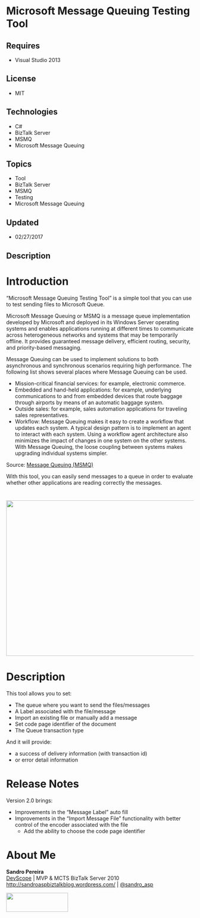 # Microsoft Message Queuing Testing Tool
## Requires
- Visual Studio 2013
## License
- MIT
## Technologies
- C#
- BizTalk Server
- MSMQ
- Microsoft Message Queuing
## Topics
- Tool
- BizTalk Server
- MSMQ
- Testing
- Microsoft Message Queuing
## Updated
- 02/27/2017
## Description

<h1>Introduction</h1>
<p>&ldquo;Microsoft Message Queuing Testing Tool&rdquo; is a simple tool that you can use to test sending files to Microsoft Queue.</p>
<p>Microsoft Message Queuing or MSMQ is a message queue implementation developed by Microsoft and deployed in its Windows Server operating systems and enables applications running at different times to communicate across heterogeneous networks and systems that
 may be temporarily offline. It provides guaranteed message delivery, efficient routing, security, and priority-based messaging.</p>
<p>Message Queuing&nbsp;can be used to implement solutions to both asynchronous and synchronous scenarios requiring high performance. The following list shows several places where Message Queuing can be used.</p>
<ul>
<li>Mission-critical financial services: for example, electronic commerce. </li><li>Embedded and hand-held applications: for example, underlying communications to and from embedded devices that route baggage through airports by means of an automatic baggage system.
</li><li>Outside sales: for example, sales automation applications for traveling sales representatives.
</li><li>Workflow: Message Queuing makes it easy to create a workflow that updates each system. A typical design pattern is to implement an agent to interact with each system. Using a workflow agent architecture also minimizes the impact of changes in one system
 on the other systems. With Message Queuing, the loose coupling between systems makes upgrading individual systems simpler.
</li></ul>
<p>Source:&nbsp;<a href="https://msdn.microsoft.com/en-us/library/ms711472%28v=vs.85%29.aspx?f=255&MSPPError=-2147217396">Message Queuing (MSMQ)</a></p>
<p>With this tool, you can easily send messages to a queue in order to evaluate whether other applications are reading correctly the messages.&nbsp;</p>
<h1><img id="145147" src="https://i1.code.msdn.s-msft.com/message-queuing-testing-20782d44/image/file/145147/1/microsoft-message-queuing-testing-tool-v2.png" alt="" width="623" height="417"></h1>
<ul>
</ul>
<h1>Description</h1>
<p>This tool&nbsp;allows you to set:</p>
<ul>
<li>The queue where you want to send the files/messages </li><li>A Label associated with the&nbsp;file/message </li><li>Import an existing file or manually add a message </li><li>Set code page identifier of the document </li><li>The Queue transaction type </li></ul>
<p>And it will provide:</p>
<ul>
<li>a success of delivery information (with transaction id) </li><li>or error detail information </li></ul>
<h1>Release Notes</h1>
<p>Version 2.0 brings:</p>
<ul>
<li>Improvements in the &ldquo;Message Label&rdquo; auto fill </li><li>Improvements in the &ldquo;Import Message File&rdquo; functionality with better control of the encoder associated with the file
<ul>
<li>Add the ability to choose the code page identifier&nbsp; </li></ul>
</li></ul>
<h1>About Me</h1>
<p><strong>Sandro Pereira</strong><br>
<a href="http://www.devscope.net/">DevScope</a>&nbsp;| MVP &amp; MCTS BizTalk Server 2010<br>
<a href="http://sandroaspbiztalkblog.wordpress.com/">http://sandroaspbiztalkblog.wordpress.com/</a>&nbsp;|&nbsp;<a href="http://twitter.com/sandro_asp">@sandro_asp</a></p>
<p><a href="http://www.devscope.net/"><img id="129835" src="https://gallery.technet.microsoft.com/site/view/file/129835/1/devscope-monochrome-black.png" alt="" width="166" height="51"></a></p>
